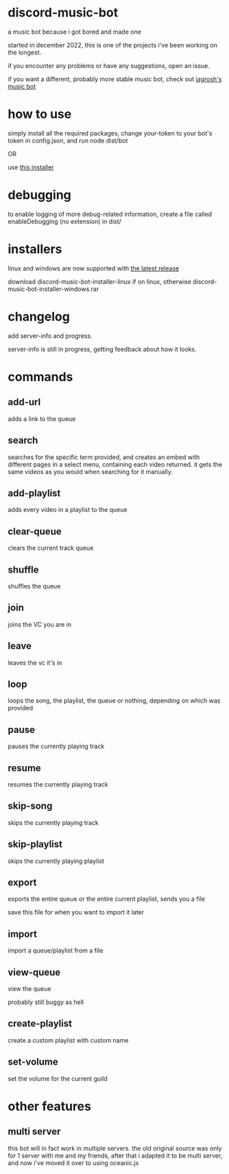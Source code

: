# discord-music-bot
a music bot because i got bored and made one

started in december 2022, this is one of the projects i've been working on the longest.

if you encounter any problems or have any suggestions, open an issue.

if you want a different, probably more stable music bot, check out [jagrosh's music bot](https://github.com/jagrosh/MusicBot)

# how to use

simply install all the required packages, change your-token to your bot's token in config.json, and run node dist/bot

OR

use [this installer](https://github.com/fheahdythdr/discord-music-bot-setup/releases/tag/v1.2.0)

# debugging

to enable logging of more debug-related information, create a file called enableDebugging (no extension) in dist/

# installers

linux and windows are now supported with [the latest release](https://github.com/tairasoul/discord-music-bot-setup/releases/tag/v1.2.0)

download discord-music-bot-installer-linux if on linux, otherwise discord-music-bot-installer-windows.rar

# changelog

add server-info and progress.

server-info is still in progress, getting feedback about how it looks.

# commands

## add-url

adds a link to the queue

## search

searches for the specific term provided, and creates an embed with different pages in a select menu, containing each video returned. it gets the same videos as you would when searching for it manually.

## add-playlist

adds every video in a playlist to the queue

## clear-queue

clears the current track queue

## shuffle

shuffles the queue

## join

joins the VC you are in

## leave

leaves the vc it's in

## loop

loops the song, the playlist, the queue or nothing, depending on which was provided

## pause

pauses the currently playing track

## resume

resumes the currently playing track

## skip-song

skips the currently playing track

## skip-playlist

skips the currently playing playlist

## export

exports the entire queue or the entire current playlist, sends you a file

save this file for when you want to import it later

## import

import a queue/playlist from a file

## view-queue

view the queue

probably still buggy as hell

## create-playlist

create a custom playlist with custom name

## set-volume

set the volume for the current guild

# other features

## multi server

this bot will in fact work in multiple servers. the old original source was only for 1 server with me and my friends, after that i adapted it to be multi server, and now i've moved it over to using oceanic.js
